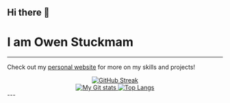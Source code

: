 ## Hi there 👋

# I am Owen Stuckmam
---
Check out my [personal website](https://owenstuckman.co) for more on my skills and projects!

<div align = 'center'>
  <a href="https://git.io/streak-stats"><img src="https://streak-stats.demolab.com?user=owenstuckman&theme=gruvbox&border_radius=6.3" alt="GitHub Streak" /></a>
</div>

<div align = 'center'>
  <a href= "https://github-readme-stats.vercel.app"><img src="https://github-readme-stats.vercel.app/api?username=owenstuckman&show_icons=true&theme=gruvbox&hide_rank=true&hide=stars" alt="My Git stats" /> </a>
  <a href = "(https://github-readme-stats.vercel.app"> <img src = "https://github-readme-stats.vercel.app/api/top-langs/?username=owenstuckman&hide=ShaderLab,HLSL&layout=compact&theme=gruvbox" alt = "Top Langs"/> </a>  
</div>
---

